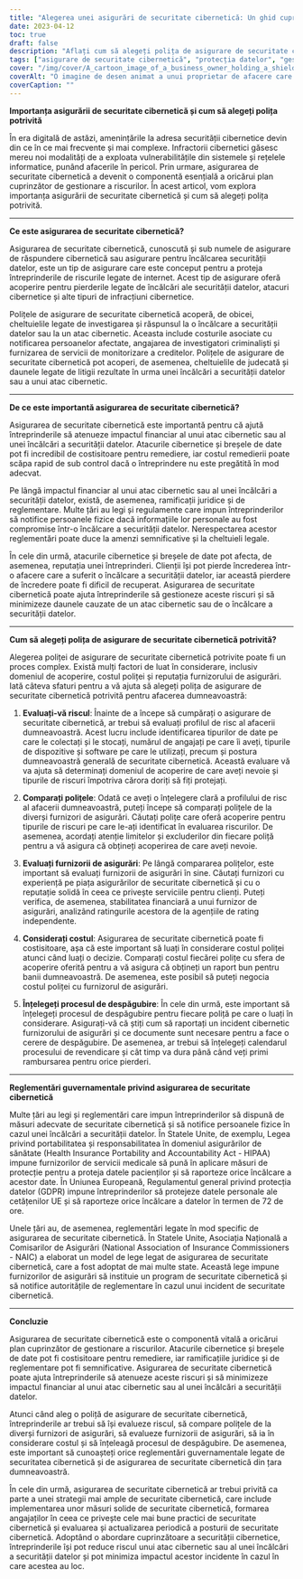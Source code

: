 ```yaml
---
title: "Alegerea unei asigurări de securitate cibernetică: Un ghid cuprinzător pentru o poliță potrivită"
date: 2023-04-12
toc: true
draft: false
description: "Aflați cum să alegeți polița de asigurare de securitate cibernetică perfectă pentru a vă proteja afacerea împotriva amenințărilor cibernetice."
tags: ["asigurare de securitate cibernetică", "protecția datelor", "gestionarea riscurilor", "politica de securitate cibernetică", "securitatea datelor", "atacuri cibernetice", "asigurare cibernetică", "securitatea rețelei", "continuitatea afacerilor", "acoperire de asigurare", "încălcarea datelor", "poliță de asigurare", "Securitate IT", "răspunsul la incidente", "evaluarea riscurilor", "criminalitate informatică", "protecție financiară", "amenințări cibernetice", "despăgubiri de asigurare", "asigurare de afaceri"]
cover: "/img/cover/A_cartoon_image_of_a_business_owner_holding_a_shield.png"
coverAlt: "O imagine de desen animat a unui proprietar de afacere care ține în mână un scut pe care scrie asigurare de securitate cibernetică și care blochează amenințările cibernetice."
coverCaption: ""
---
```


**Importanța asigurării de securitate cibernetică și cum să alegeți polița potrivită**

În era digitală de astăzi, amenințările la adresa securității cibernetice devin din ce în ce mai frecvente și mai complexe. Infractorii cibernetici găsesc mereu noi modalități de a exploata vulnerabilitățile din sistemele și rețelele informatice, punând afacerile în pericol. Prin urmare, asigurarea de securitate cibernetică a devenit o componentă esențială a oricărui plan cuprinzător de gestionare a riscurilor. În acest articol, vom explora importanța asigurării de securitate cibernetică și cum să alegeți polița potrivită.

______

**Ce este asigurarea de securitate cibernetică?**

Asigurarea de securitate cibernetică, cunoscută și sub numele de asigurare de răspundere cibernetică sau asigurare pentru încălcarea securității datelor, este un tip de asigurare care este conceput pentru a proteja întreprinderile de riscurile legate de internet. Acest tip de asigurare oferă acoperire pentru pierderile legate de încălcări ale securității datelor, atacuri cibernetice și alte tipuri de infracțiuni cibernetice.

Polițele de asigurare de securitate cibernetică acoperă, de obicei, cheltuielile legate de investigarea și răspunsul la o încălcare a securității datelor sau la un atac cibernetic. Aceasta include costurile asociate cu notificarea persoanelor afectate, angajarea de investigatori criminaliști și furnizarea de servicii de monitorizare a creditelor. Polițele de asigurare de securitate cibernetică pot acoperi, de asemenea, cheltuielile de judecată și daunele legate de litigii rezultate în urma unei încălcări a securității datelor sau a unui atac cibernetic.

______

**De ce este importantă asigurarea de securitate cibernetică?**

Asigurarea de securitate cibernetică este importantă pentru că ajută întreprinderile să atenueze impactul financiar al unui atac cibernetic sau al unei încălcări a securității datelor. Atacurile cibernetice și breșele de date pot fi incredibil de costisitoare pentru remediere, iar costul remedierii poate scăpa rapid de sub control dacă o întreprindere nu este pregătită în mod adecvat.

Pe lângă impactul financiar al unui atac cibernetic sau al unei încălcări a securității datelor, există, de asemenea, ramificații juridice și de reglementare. Multe țări au legi și regulamente care impun întreprinderilor să notifice persoanele fizice dacă informațiile lor personale au fost compromise într-o încălcare a securității datelor. Nerespectarea acestor reglementări poate duce la amenzi semnificative și la cheltuieli legale.

În cele din urmă, atacurile cibernetice și breșele de date pot afecta, de asemenea, reputația unei întreprinderi. Clienții își pot pierde încrederea într-o afacere care a suferit o încălcare a securității datelor, iar această pierdere de încredere poate fi dificil de recuperat. Asigurarea de securitate cibernetică poate ajuta întreprinderile să gestioneze aceste riscuri și să minimizeze daunele cauzate de un atac cibernetic sau de o încălcare a securității datelor.

______

**Cum să alegeți polița de asigurare de securitate cibernetică potrivită?**

Alegerea poliței de asigurare de securitate cibernetică potrivite poate fi un proces complex. Există mulți factori de luat în considerare, inclusiv domeniul de acoperire, costul poliței și reputația furnizorului de asigurări. Iată câteva sfaturi pentru a vă ajuta să alegeți polița de asigurare de securitate cibernetică potrivită pentru afacerea dumneavoastră:

1. **Evaluați-vă riscul**: Înainte de a începe să cumpărați o asigurare de securitate cibernetică, ar trebui să evaluați profilul de risc al afacerii dumneavoastră. Acest lucru include identificarea tipurilor de date pe care le colectați și le stocați, numărul de angajați pe care îi aveți, tipurile de dispozitive și software pe care le utilizați, precum și postura dumneavoastră generală de securitate cibernetică. Această evaluare vă va ajuta să determinați domeniul de acoperire de care aveți nevoie și tipurile de riscuri împotriva cărora doriți să fiți protejați.

2. **Comparați polițele**: Odată ce aveți o înțelegere clară a profilului de risc al afacerii dumneavoastră, puteți începe să comparați polițele de la diverși furnizori de asigurări. Căutați polițe care oferă acoperire pentru tipurile de riscuri pe care le-ați identificat în evaluarea riscurilor. De asemenea, acordați atenție limitelor și excluderilor din fiecare poliță pentru a vă asigura că obțineți acoperirea de care aveți nevoie.

3. **Evaluați furnizorii de asigurări**: Pe lângă compararea polițelor, este important să evaluați furnizorii de asigurări în sine. Căutați furnizori cu experiență pe piața asigurărilor de securitate cibernetică și cu o reputație solidă în ceea ce privește serviciile pentru clienți. Puteți verifica, de asemenea, stabilitatea financiară a unui furnizor de asigurări, analizând ratingurile acestora de la agențiile de rating independente.

4. **Considerați costul**: Asigurarea de securitate cibernetică poate fi costisitoare, așa că este important să luați în considerare costul poliței atunci când luați o decizie. Comparați costul fiecărei polițe cu sfera de acoperire oferită pentru a vă asigura că obțineți un raport bun pentru banii dumneavoastră. De asemenea, este posibil să puteți negocia costul poliței cu furnizorul de asigurări.

5. **Înțelegeți procesul de despăgubire**: În cele din urmă, este important să înțelegeți procesul de despăgubire pentru fiecare poliță pe care o luați în considerare. Asigurați-vă că știți cum să raportați un incident cibernetic furnizorului de asigurări și ce documente sunt necesare pentru a face o cerere de despăgubire. De asemenea, ar trebui să înțelegeți calendarul procesului de revendicare și cât timp va dura până când veți primi rambursarea pentru orice pierderi.

______

**Reglementări guvernamentale privind asigurarea de securitate cibernetică**

Multe țări au legi și reglementări care impun întreprinderilor să dispună de măsuri adecvate de securitate cibernetică și să notifice persoanele fizice în cazul unei încălcări a securității datelor. În Statele Unite, de exemplu, Legea privind portabilitatea și responsabilitatea în domeniul asigurărilor de sănătate (Health Insurance Portability and Accountability Act - HIPAA) impune furnizorilor de servicii medicale să pună în aplicare măsuri de protecție pentru a proteja datele pacienților și să raporteze orice încălcare a acestor date. În Uniunea Europeană, Regulamentul general privind protecția datelor (GDPR) impune întreprinderilor să protejeze datele personale ale cetățenilor UE și să raporteze orice încălcare a datelor în termen de 72 de ore.

Unele țări au, de asemenea, reglementări legate în mod specific de asigurarea de securitate cibernetică. În Statele Unite, Asociația Națională a Comisarilor de Asigurări (National Association of Insurance Commissioners - NAIC) a elaborat un model de lege legat de asigurarea de securitate cibernetică, care a fost adoptat de mai multe state. Această lege impune furnizorilor de asigurări să instituie un program de securitate cibernetică și să notifice autoritățile de reglementare în cazul unui incident de securitate cibernetică.

______

**Concluzie**

Asigurarea de securitate cibernetică este o componentă vitală a oricărui plan cuprinzător de gestionare a riscurilor. Atacurile cibernetice și breșele de date pot fi costisitoare pentru remediere, iar ramificațiile juridice și de reglementare pot fi semnificative. Asigurarea de securitate cibernetică poate ajuta întreprinderile să atenueze aceste riscuri și să minimizeze impactul financiar al unui atac cibernetic sau al unei încălcări a securității datelor.

Atunci când aleg o poliță de asigurare de securitate cibernetică, întreprinderile ar trebui să își evalueze riscul, să compare polițele de la diverși furnizori de asigurări, să evalueze furnizorii de asigurări, să ia în considerare costul și să înțeleagă procesul de despăgubire. De asemenea, este important să cunoașteți orice reglementări guvernamentale legate de securitatea cibernetică și de asigurarea de securitate cibernetică din țara dumneavoastră.

În cele din urmă, asigurarea de securitate cibernetică ar trebui privită ca parte a unei strategii mai ample de securitate cibernetică, care include implementarea unor măsuri solide de securitate cibernetică, formarea angajaților în ceea ce privește cele mai bune practici de securitate cibernetică și evaluarea și actualizarea periodică a posturii de securitate cibernetică. Adoptând o abordare cuprinzătoare a securității cibernetice, întreprinderile își pot reduce riscul unui atac cibernetic sau al unei încălcări a securității datelor și pot minimiza impactul acestor incidente în cazul în care acestea au loc.